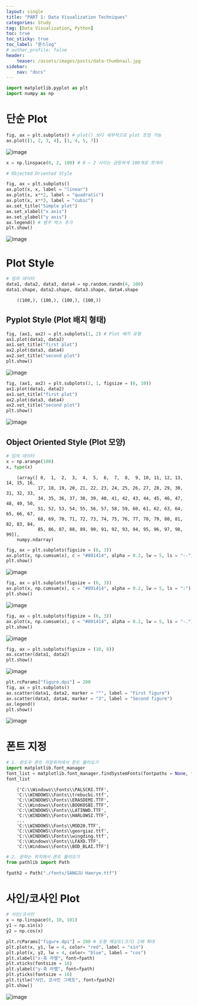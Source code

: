 ```yaml
---
layout: single
title: "PART 1: Data Visualization Techniques"
categories: Study
tag: [Data Visualization, Python]
toc: true
toc_sticky: true
toc_label: "쭌스log"
# author_profile: false
header:
    teaser: /assets/images/posts/data-thumbnail.jpg
sidebar:
    nav: "docs"
---
```


```python
import matplotlib.pyplot as plt
import numpy as np
```

# 단순 Plot

```python
fig, ax = plt.subplots() # plot() 보다 세부적으로 plot 조정 가능
ax.plot([1, 2, 3, 4], [1, 4, 5, 7])
```

![image](https://user-images.githubusercontent.com/39285147/186052561-e00911e9-6995-475c-bba1-6d3d6da9a6f4.png)


```python
x = np.linspace(0, 2, 100) # 0 ~ 2 사이는 균등하게 100개로 쪼개라
```


```python
# Objected Oriented Style

fig, ax = plt.subplots()
ax.plot(x, x, label = "linear")
ax.plot(x, x**2, label = "quadratic")
ax.plot(x, x**3, label = "cubic")
ax.set_title("Simple plot")
ax.set_xlabel("x axis")
ax.set_ylabel("y axis")
ax.legend() # 범주 박스 추가
plt.show()
```

![image](https://user-images.githubusercontent.com/39285147/186053025-a9f5e2a8-ccdc-4dbb-a991-41c2ba547217.png)


# Plot Style

```python
# 임의 데이터
data1, data2, data3, data4 = np.random.randn(4, 100)
data1.shape, data2.shape, data3.shape, data4.shape
```


        ((100,), (100,), (100,), (100,))


## Pyplot Style (Plot 배치 형태)

```python
fig, (ax1, ax2) = plt.subplots(1, 2) # Plot 배치 유형
ax1.plot(data1, data2)
ax1.set_title("first plot")
ax2.plot(data3, data4)
ax2.set_title("second plot")
plt.show()
```

![image](https://user-images.githubusercontent.com/39285147/186054017-c5971905-4a6a-416e-ac1c-29d855f482a2.png)


```python
fig, (ax1, ax2) = plt.subplots(2, 1, figsize = (6, 10))
ax1.plot(data1, data2)
ax1.set_title("first plot")
ax2.plot(data3, data4)
ax2.set_title("second plot")
plt.show()
```

![image](https://user-images.githubusercontent.com/39285147/186054163-b74fb20f-16c3-44ed-99fb-949475181255.png)

## Object Oriented Style (Plot 모양)

```python
# 임의 데이터
x = np.arange(100)
x, type(x)
```

        (array([ 0,  1,  2,  3,  4,  5,  6,  7,  8,  9, 10, 11, 12, 13, 14, 15, 16,
                17, 18, 19, 20, 21, 22, 23, 24, 25, 26, 27, 28, 29, 30, 31, 32, 33,
                34, 35, 36, 37, 38, 39, 40, 41, 42, 43, 44, 45, 46, 47, 48, 49, 50,
                51, 52, 53, 54, 55, 56, 57, 58, 59, 60, 61, 62, 63, 64, 65, 66, 67,
                68, 69, 70, 71, 72, 73, 74, 75, 76, 77, 78, 79, 80, 81, 82, 83, 84,
                85, 86, 87, 88, 89, 90, 91, 92, 93, 94, 95, 96, 97, 98, 99]),
        numpy.ndarray)

        

```python
fig, ax = plt.subplots(figsize = (6, 3))
ax.plot(x, np.cumsum(x), c = "#891414", alpha = 0.2, lw = 5, ls = "--")
plt.show()
```

![image](https://user-images.githubusercontent.com/39285147/186054258-08c1f521-079f-473b-ad17-4bc8c1a0c099.png)



```python
fig, ax = plt.subplots(figsize = (6, 3))
ax.plot(x, np.cumsum(x), c = "#891414", alpha = 0.2, lw = 5, ls = ":")
plt.show()
```

![image](https://user-images.githubusercontent.com/39285147/186054285-22ba8fcc-04b7-4bf2-91d8-f6772b4be8dd.png)


```python
fig, ax = plt.subplots(figsize = (6, 3))
ax.plot(x, np.cumsum(x), c = "#891414", alpha = 0.2, lw = 5, ls = "-.")
plt.show()
```

![image](https://user-images.githubusercontent.com/39285147/186054302-0580976e-3532-409f-acaf-38cbd1ef2e36.png)


```python
fig, ax = plt.subplots(figsize = (10, 8))
ax.scatter(data1, data2)
plt.show()
```

![image](https://user-images.githubusercontent.com/39285147/186054406-a2704024-bef7-4281-b685-4b625245b83d.png)


```python
plt.rcParams["figure.dpi"] = 200
fig, ax = plt.subplots()
ax.scatter(data1, data2, marker = "^", label = "First figure")
ax.scatter(data3, data4, marker = "3", label = "Second figure")
ax.legend()
plt.show()
```

![image](https://user-images.githubusercontent.com/39285147/186054489-b79f3339-795d-4e02-8e32-288c182306b7.png)

# 폰트 지정

```python
# 1. 윈도우 폰트 저장위치에서 폰트 불러오기
import matplotlib.font_manager
font_list = matplotlib.font_manager.findSystemFonts(fontpaths = None, fontext = "ttf")
font_list
```

        ['C:\\Windows\\Fonts\\PALSCRI.TTF',
        'C:\\WINDOWS\\Fonts\\trebucbi.ttf',
        'C:\\WINDOWS\\Fonts\\ERASDEMI.TTF',
        'C:\\Windows\\Fonts\\BOOKOSBI.TTF',
        'C:\\WINDOWS\\Fonts\\LATINWD.TTF',
        'C:\\WINDOWS\\Fonts\\HARLOWSI.TTF',
        ...
        'C:\\WINDOWS\\Fonts\\MOD20.TTF',
        'C:\\WINDOWS\\Fonts\\georgiaz.ttf',
        'C:\\WINDOWS\\Fonts\\wingding.ttf',
        'C:\\Windows\\Fonts\\LFAXD.TTF',
        'C:\\Windows\\Fonts\\BOD_BLAI.TTF']

        
```python
# 2. 원하는 위치에서 폰트 불러오기
from pathlib import Path

fpath2 = Path("./fonts/SANGJU Haerye.ttf")
```

# 사인/코사인 Plot

```python
# 사인/코사인
x = np.linspace(0, 10, 101)
y1 = np.sin(x)
y2 = np.cos(x)
```


```python
plt.rcParams["figure.dpi"] = 200 # 도형 해상도(크기) 2배 확대
plt.plot(x, y1, lw = 4, color= "red", label = "sin")
plt.plot(x, y2, lw = 4, color= "blue", label = "cos")
plt.xlabel("x-축 라벨", font=fpath)
plt.xticks(fontsize = 16)
plt.ylabel("y-축 라벨", font=fpath)
plt.yticks(fontsize = 16)
plt.title("사인, 코사인 그래프", font=fpath2)
plt.show()
```

![image](https://user-images.githubusercontent.com/39285147/186053633-b8fbff6e-9996-497b-95df-d84db86a888e.png)
